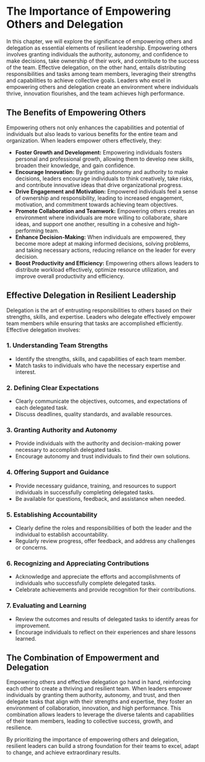 The Importance of Empowering Others and Delegation
===========================================================

In this chapter, we will explore the significance of empowering others and delegation as essential elements of resilient leadership. Empowering others involves granting individuals the authority, autonomy, and confidence to make decisions, take ownership of their work, and contribute to the success of the team. Effective delegation, on the other hand, entails distributing responsibilities and tasks among team members, leveraging their strengths and capabilities to achieve collective goals. Leaders who excel in empowering others and delegation create an environment where individuals thrive, innovation flourishes, and the team achieves high performance.

**The Benefits of Empowering Others**
-------------------------------------

Empowering others not only enhances the capabilities and potential of individuals but also leads to various benefits for the entire team and organization. When leaders empower others effectively, they:

* **Foster Growth and Development:** Empowering individuals fosters personal and professional growth, allowing them to develop new skills, broaden their knowledge, and gain confidence.
* **Encourage Innovation:** By granting autonomy and authority to make decisions, leaders encourage individuals to think creatively, take risks, and contribute innovative ideas that drive organizational progress.
* **Drive Engagement and Motivation:** Empowered individuals feel a sense of ownership and responsibility, leading to increased engagement, motivation, and commitment towards achieving team objectives.
* **Promote Collaboration and Teamwork:** Empowering others creates an environment where individuals are more willing to collaborate, share ideas, and support one another, resulting in a cohesive and high-performing team.
* **Enhance Decision-Making:** When individuals are empowered, they become more adept at making informed decisions, solving problems, and taking necessary actions, reducing reliance on the leader for every decision.
* **Boost Productivity and Efficiency:** Empowering others allows leaders to distribute workload effectively, optimize resource utilization, and improve overall productivity and efficiency.

**Effective Delegation in Resilient Leadership**
------------------------------------------------

Delegation is the art of entrusting responsibilities to others based on their strengths, skills, and expertise. Leaders who delegate effectively empower team members while ensuring that tasks are accomplished efficiently. Effective delegation involves:

### 1. **Understanding Team Strengths**

* Identify the strengths, skills, and capabilities of each team member.
* Match tasks to individuals who have the necessary expertise and interest.

### 2. **Defining Clear Expectations**

* Clearly communicate the objectives, outcomes, and expectations of each delegated task.
* Discuss deadlines, quality standards, and available resources.

### 3. **Granting Authority and Autonomy**

* Provide individuals with the authority and decision-making power necessary to accomplish delegated tasks.
* Encourage autonomy and trust individuals to find their own solutions.

### 4. **Offering Support and Guidance**

* Provide necessary guidance, training, and resources to support individuals in successfully completing delegated tasks.
* Be available for questions, feedback, and assistance when needed.

### 5. **Establishing Accountability**

* Clearly define the roles and responsibilities of both the leader and the individual to establish accountability.
* Regularly review progress, offer feedback, and address any challenges or concerns.

### 6. **Recognizing and Appreciating Contributions**

* Acknowledge and appreciate the efforts and accomplishments of individuals who successfully complete delegated tasks.
* Celebrate achievements and provide recognition for their contributions.

### 7. **Evaluating and Learning**

* Review the outcomes and results of delegated tasks to identify areas for improvement.
* Encourage individuals to reflect on their experiences and share lessons learned.

**The Combination of Empowerment and Delegation**
-------------------------------------------------

Empowering others and effective delegation go hand in hand, reinforcing each other to create a thriving and resilient team. When leaders empower individuals by granting them authority, autonomy, and trust, and then delegate tasks that align with their strengths and expertise, they foster an environment of collaboration, innovation, and high performance. This combination allows leaders to leverage the diverse talents and capabilities of their team members, leading to collective success, growth, and resilience.

By prioritizing the importance of empowering others and delegation, resilient leaders can build a strong foundation for their teams to excel, adapt to change, and achieve extraordinary results.

